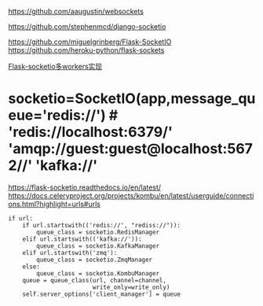 https://github.com/aaugustin/websockets

https://github.com/stephenmcd/django-socketio

https://github.com/miguelgrinberg/Flask-SocketIO
https://github.com/heroku-python/flask-sockets

[Flask-socketio多workers实现](https://www.jianshu.com/p/3c3e18456ccc)
# socketio=SocketIO(app,message_queue='redis://') # 'redis://localhost:6379/'    'amqp://guest:guest@localhost:5672//'  'kafka://'
https://flask-socketio.readthedocs.io/en/latest/
https://docs.celeryproject.org/projects/kombu/en/latest/userguide/connections.html?highlight=urls#urls
```
if url:
    if url.startswith(('redis://', "rediss://")):
        queue_class = socketio.RedisManager
    elif url.startswith(('kafka://')):
        queue_class = socketio.KafkaManager
    elif url.startswith('zmq'):
        queue_class = socketio.ZmqManager
    else:
        queue_class = socketio.KombuManager
    queue = queue_class(url, channel=channel,
                        write_only=write_only)
    self.server_options['client_manager'] = queue
```
